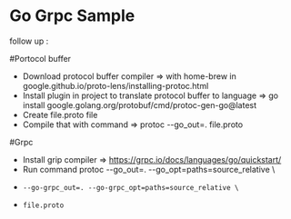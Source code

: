# Go Grpc Sample



follow up : 

#Portocol buffer

* Download protocol buffer compiler => with home-brew in  google.github.io/proto-lens/installing-protoc.html
* Install plugin in project to translate protocol buffer to language => go install google.golang.org/protobuf/cmd/protoc-gen-go@latest
* Create file.proto file 
* Compile that with command => protoc --go_out=. file.proto




#Grpc

* Install grip compiler => https://grpc.io/docs/languages/go/quickstart/
* Run command protoc --go_out=. --go_opt=paths=source_relative \
*     --go-grpc_out=. --go-grpc_opt=paths=source_relative \
*     file.proto 
 
